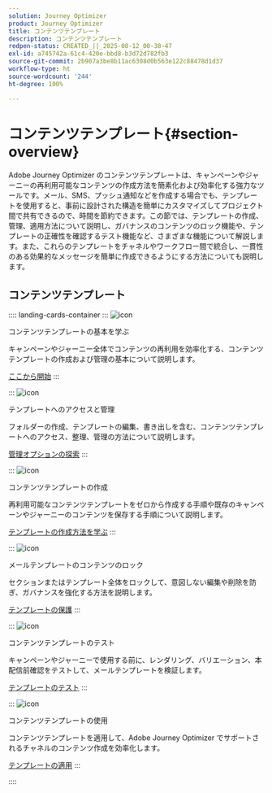 ```yaml
---
solution: Journey Optimizer
product: Journey Optimizer
title: コンテンツテンプレート
description: コンテンツテンプレート
redpen-status: CREATED_||_2025-08-12_00-38-47
exl-id: a745742a-61c4-420e-bbd8-b3d72d782fb3
source-git-commit: 2b907a3be8b11ac6308d0b563e122c88478d1d37
workflow-type: ht
source-wordcount: '244'
ht-degree: 100%

---
```


# コンテンツテンプレート{#section-overview}

Adobe Journey Optimizer のコンテンツテンプレートは、キャンペーンやジャーニーの再利用可能なコンテンツの作成方法を簡素化および効率化する強力なツールです。メール、SMS、プッシュ通知などを作成する場合でも、テンプレートを使用すると、事前に設計された構造を簡単にカスタマイズしてプロジェクト間で共有できるので、時間を節約できます。この節では、テンプレートの作成、管理、適用方法について説明し、ガバナンスのコンテンツのロック機能や、テンプレートの正確性を確認するテスト機能など、さまざまな機能について解説します。また、これらのテンプレートをチャネルやワークフロー間で統合し、一貫性のある効果的なメッセージを簡単に作成できるようにする方法についても説明します。

## コンテンツテンプレート

:::: landing-cards-container
:::
![icon](https://cdn.experienceleague.adobe.com/icons/circle-play.svg)

コンテンツテンプレートの基本を学ぶ

キャンペーンやジャーニー全体でコンテンツの再利用を効率化する、コンテンツテンプレートの作成および管理の基本について説明します。

[ここから開始](../using/content-management/content-templates.md)
:::

:::
![icon](https://cdn.experienceleague.adobe.com/icons/list-check.svg)

テンプレートへのアクセスと管理

フォルダーの作成、テンプレートの編集、書き出しを含む、コンテンツテンプレートへのアクセス、整理、管理の方法について説明します。

[管理オプションの探索](../using/content-management/access-content-templates.md)
:::

:::
![icon](https://cdn.experienceleague.adobe.com/icons/puzzle-piece.svg)

コンテンツテンプレートの作成

再利用可能なコンテンツテンプレートをゼロから作成する手順や既存のキャンペーンやジャーニーのコンテンツを保存する手順について説明します。

[テンプレートの作成方法を学ぶ](../using/content-management/create-content-templates.md)
:::

:::
![icon](https://cdn.experienceleague.adobe.com/icons/shield-halved.svg)

メールテンプレートのコンテンツのロック

セクションまたはテンプレート全体をロックして、意図しない編集や削除を防ぎ、ガバナンスを強化する方法を説明します。

[テンプレートの保護](../using/content-management/content-locking.md)
:::

:::
![icon](https://cdn.experienceleague.adobe.com/icons/gear.svg)

コンテンツテンプレートのテスト

キャンペーンやジャーニーで使用する前に、レンダリング、バリエーション、本配信前確認をテストして、メールテンプレートを検証します。

[テンプレートのテスト](../using/content-management/test-content-templates.md)
:::

:::
![icon](https://cdn.experienceleague.adobe.com/icons/bullseye.svg)

コンテンツテンプレートの使用

コンテンツテンプレートを適用して、Adobe Journey Optimizer でサポートされるチャネルのコンテンツ作成を効率化します。

[テンプレートの適用](../using/content-management/use-content-templates.md)
:::

::::
